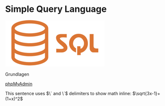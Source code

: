 # Simple Query Language

![sql-logo](/docs/img/Sql_data_base_with_logo.png)

Grundlagen

<a class="pf-v5-c-button pf-m-control pf-m-small" href="https://it.treptowkolleg.de/admin" target="_blank">phpMyAdmin</a>

This sentence uses $\` and \`$ delimiters to show math inline:  $`\sqrt{3x-1}+(1+x)^2`$